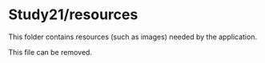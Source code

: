 # Study21/resources

This folder contains resources (such as images) needed by the application. 

This file can be removed.
